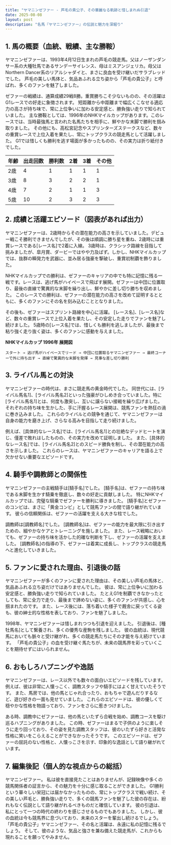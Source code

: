 ```yaml
---
title: "ヤマニンゼファー - 芦毛の貴公子、その華麗なる軌跡と惜しまれぬ引退"
date: 2025-08-08
layout: post
description: "名馬『ヤマニンゼファー』の伝説と魅力を深堀り"
---
```


## 1. 馬の概要（血統、戦績、主な勝鞍）

ヤマニンゼファーは、1993年4月12日生まれの芦毛の競走馬。父はノーザンダンサー系の大種牡馬であるサンデーサイレンス、母はミスアンジェリカ。母父はNorthern Dancer系のリアルシャダイと、まさに良血を受け継いだサラブレッドでした。  芦毛の美しい馬体と、気品あふれる立ち姿から「芦毛の貴公子」と呼ばれ、多くのファンを魅了しました。

ゼファーの戦績は、通算成績29戦8勝。重賞勝ちこそ少ないものの、その活躍はG1レースでの好走に象徴されます。  短距離から中距離まで幅広くこなせる適応力の高さが持ち味で、常に上位争いに加わる安定感と、勝負強い走りで知られていました。  主な勝鞍としては、1996年のNHKマイルカップがあります。このレースでは、当時最強馬と言われた名馬たちを相手に、鮮やかな末脚で勝利を掴み取りました。  その他にも、高松宮記念やスプリンターズステークスなど、数々の重賞レースで上位入着を果たし、常にトップクラスの競走馬として活躍しました。  G1では惜しくも勝利を逃す場面が多かったものの、その実力は折り紙付きでした。

| 年齢 | 出走回数 | 勝利数 | 2着 | 3着 | その他 |
|---|---|---|---|---|---|
| 2歳 | 4 | 1 | 1 | 1 | 1 |
| 3歳 | 8 | 3 | 2 | 2 | 1 |
| 4歳 | 7 | 2 | 1 | 1 | 3 |
| 5歳 | 10 | 2 | 3 | 2 | 3 |


## 2. 成績と活躍エピソード（図表があれば出力）

ヤマニンゼファーは、2歳時からその潜在能力の高さを示していました。デビュー戦こそ勝利できませんでしたが、その後は順調に勝ち星を重ね、2歳時には重賞レースである[レース名]で2着に入線。  3歳時は、クラシック路線を目指して挑みましたが、皐月賞、ダービーではやや力及ばず。しかし、NHKマイルカップでは、抜群の瞬発力を武器に、並み居る強豪を撃破し、重賞初制覇を飾りました。

NHKマイルカップでの勝利は、ゼファーのキャリアの中でも特に記憶に残る一戦です。レースは、逃げ馬がハイペースで飛ばす展開。ゼファーは中団に位置取り、最後の直線で驚異的な末脚を繰り出し、鮮やかに差し切り勝ちを収めました。  このレースでの勝利は、ゼファーの潜在能力の高さを改めて証明するとともに、多くのファンにその名を刻み込むこととなりました。

その後も、ゼファーはスプリント路線を中心に活躍。  [レース名]、[レース名]など、数々の重賞レースで上位入着を果たし、その安定した走りでファンを魅了し続けました。  5歳時の[レース名]では、惜しくも勝利を逃しましたが、最後まで粘り強く走り抜く姿は、多くのファンに感動を与えました。

**NHKマイルカップ 1996年  展開図**

```
スタート → 逃げ馬がハイペースでリード → 中団に位置取るヤマニンゼファー → 最終コーナーで外に持ち出す → 直線で驚異的な末脚を発揮 → 見事な差し切り勝利
```

## 3. ライバル馬との対決

ヤマニンゼファーの時代は、まさに競走馬の黄金時代でした。  同世代には、[ライバル馬名1]、[ライバル馬名2]といった強豪がひしめき合っていました。特に[ライバル馬名1]とは、何度も激突し、互いに譲らない接戦を繰り広げました。  それぞれの持ち味を生かした、手に汗握るレース展開は、競馬ファンを熱狂の渦に巻き込みました。  これらのライバルとの競争を通じて、ヤマニンゼファーは自身の能力を磨き上げ、さらなる高みを目指して走り続けました。

例えば、[具体的なレース名]では、[ライバル馬名1]との壮絶なデッドヒートを演じ、僅差で敗れはしたものの、その実力を改めて証明しました。  また、[具体的なレース名]では、[ライバル馬名2]とのスピード勝負を制し、その潜在能力の高さを示しました。  これらのレースは、ヤマニンゼファーのキャリアを語る上で欠かせない重要なエピソードです。


## 4. 騎手や調教師との関係性

ヤマニンゼファーの主戦騎手は[騎手名]でした。  [騎手名]は、ゼファーの持ち味である末脚を生かす騎乗を徹底し、数々の好走に貢献しました。  特にNHKマイルカップでは、完璧な騎乗でゼファーを勝利に導きました。  [騎手名]とゼファーのコンビは、まさに「黄金コンビ」として競馬ファンの間で語り継がれています。  彼らの信頼関係は、ゼファーの活躍を支える大きな柱でした。

調教師は[調教師名]でした。  [調教師名]は、ゼファーの能力を最大限に引き出すための、細やかなケアとトレーニングを施しました。  また、レース戦略においても、ゼファーの持ち味を活かした的確な判断を下し、ゼファーの活躍を支えました。  [調教師名]の指導の下、ゼファーは着実に成長し、トップクラスの競走馬へと進化していきました。


## 5. ファンに愛された理由、引退後の話

ヤマニンゼファーが多くのファンに愛された理由は、その美しい芦毛の馬体と、気品あふれる立ち姿だけではありませんでした。  彼は、常に上位争いに加わる安定感と、勝負強い走りで知られていました。  たとえG1を制覇できなかったとしても、常に全力で走り、最後まで諦めない姿に、多くのファンが共感し、心を掴まれたのです。  また、レース後には、落ち着いた様子で厩舎に戻ってくる姿も、彼の紳士的な性格を表しており、ファンを魅了しました。

1998年、ヤマニンゼファーは惜しまれつつも引退を迎えました。  引退後は、[種牡馬名]として繋養され、多くの優秀な産駒を残しました。  彼の血統は、現代競馬においても脈々と受け継がれ、多くの競走馬たちにその才能を与え続けています。  「芦毛の貴公子」の血を受け継ぐ馬たちが、未来の競馬界を彩っていくことを期待せずにはいられません。


## 6. おもしろハプニングや逸話

ヤマニンゼファーは、レース以外でも数々の面白いエピソードを残しています。  例えば、彼は非常に人懐っこく、調教スタッフや騎手にはよく甘えていたそうです。  また、馬房では、他の馬とじゃれ合ったり、おもちゃで遊んだりするなど、遊び好きの一面も見せていました。  これらのエピソードは、彼の優しくて穏やかな性格を物語っており、ファンをさらに惹きつけました。

ある時、調教中にゼファーは、他の馬といたずら合戦を始め、調教コースを駆け巡るハプニングがありました。  この時、ゼファーはまるで子供のように楽しそうに走り回っており、その姿を見た調教スタッフは、彼のいたずら好きと活発な性格に笑いをこらえることができなかったそうです。  このエピソードは、ゼファーの屈託のない性格と、人懐っこさを示す、印象的な逸話として語り継がれています。


## 7. 編集後記（個人的な視点からの総括）

ヤマニンゼファー。  私は彼を直接見たことはありませんが、記録映像や多くの競馬関係者の証言から、その魅力を十分に感じ取ることができました。  G1勝利という華々しい栄冠には届かなかったものの、常にトップクラスで戦い続け、その美しい芦毛と、勝負強い走りで、多くの競馬ファンを魅了した彼の存在は、紛れもなく伝説として語り継がれるべきものだと確信しています。  彼の引退は、私にとって一つの時代の終わりを感じさせるものでもありました。  しかし、彼の血統は今も競馬界に息づいており、未来のスターを輩出し続けるでしょう。  「芦毛の貴公子」ヤマニンゼファー、その名と活躍は、永遠に私の記憶に残るでしょう。  そして、彼のような、気品と強さを兼ね備えた競走馬が、これからも現れることを願ってやみません。
